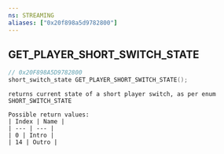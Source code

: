 ```yaml
---
ns: STREAMING
aliases: ["0x20f898a5d9782800"]
---
```

## GET_PLAYER_SHORT_SWITCH_STATE

```c
// 0x20F898A5D9782800
short_switch_state GET_PLAYER_SHORT_SWITCH_STATE();
```

```
returns current state of a short player switch, as per enum SHORT_SWITCH_STATE

Possible return values:
| Index | Name |
| --- | --- |
| 0 | Intro |
| 14 | Outro |
```
